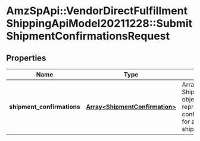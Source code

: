 # AmzSpApi::VendorDirectFulfillmentShippingApiModel20211228::SubmitShipmentConfirmationsRequest

## Properties
Name | Type | Description | Notes
------------ | ------------- | ------------- | -------------
**shipment_confirmations** | [**Array&lt;ShipmentConfirmation&gt;**](ShipmentConfirmation.md) | Array of ShipmentConfirmation objects, each representing confirmation details for a specific shipment. | [optional] 

